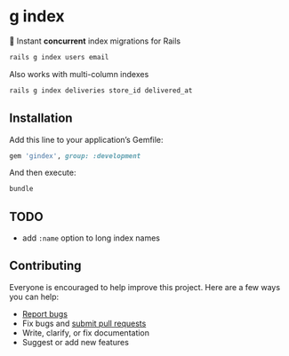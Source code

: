 # g index

:speedboat: Instant **concurrent** index migrations for Rails

```ruby
rails g index users email
```

Also works with multi-column indexes

```ruby
rails g index deliveries store_id delivered_at
```

## Installation

Add this line to your application’s Gemfile:

```ruby
gem 'gindex', group: :development
```

And then execute:

```sh
bundle
```

## TODO

- add `:name` option to long index names

## Contributing

Everyone is encouraged to help improve this project. Here are a few ways you can help:

- [Report bugs](https://github.com/ankane/gindex/issues)
- Fix bugs and [submit pull requests](https://github.com/ankane/gindex/pulls)
- Write, clarify, or fix documentation
- Suggest or add new features
